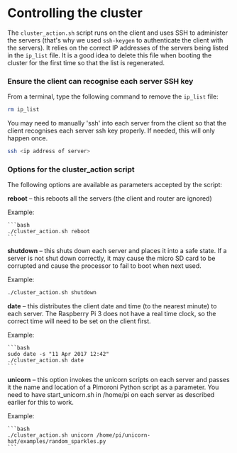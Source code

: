 # Controlling the cluster

The `cluster_action.sh` script runs on the client and uses SSH to administer the servers (that's why we used `ssh-keygen` to authenticate the client with the servers). It relies on the correct IP addresses of the servers being listed in the `ip_list` file. It is a good idea to delete this file when booting the cluster for the first time so that the list is regenerated.

### Ensure the client can recognise each server SSH key

From a terminal, type the following command to remove the `ip_list` file:

```bash
rm ip_list
```

You may need to manually 'ssh' into each server from the client so that the client recognises each server ssh key properly. If needed, this will only happen once.

```bash
ssh <ip address of server>
```

### Options for the cluster_action script

The following options are available as parameters accepted by the script:

**reboot** – this reboots all the servers (the client and router are ignored)

Example:

    ```bash
    ./cluster_action.sh reboot
    ```

**shutdown** – this shuts down each server and places it into a safe state. If a server is not shut down correctly, it may cause the micro SD card to be corrupted and cause the processor to fail to boot when next used.

Example:

   ```bash
   ./cluster_action.sh shutdown
   ```

**date** – this distributes the client date and time (to the nearest minute) to each server. The Raspberry Pi 3 does not have a real time clock, so the correct time will need to be set on the client first.

Example:

    ```bash
    sudo date -s "11 Apr 2017 12:42"
    ./cluster_action.sh date
    ```

**unicorn** – this option invokes the unicorn scripts on each server and passes it the name and location of a Pimoroni Python script as a parameter. You need to have start_unicorn.sh in /home/pi on each server as described earlier for this to work.

Example:

    ```bash
    ./cluster_action.sh unicorn /home/pi/unicorn-hat/examples/random_sparkles.py
    ```
